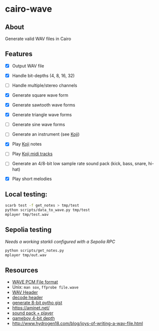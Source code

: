 # cairo-wave

## About
Generate valid WAV files in Cairo

## Features
 - [x] Output WAV file
 - [x] Handle bit-depths (4, 8, 16, 32)
 - [ ] Handle multiple/stereo channels
 - [x] Generate square wave form
 - [x] Generate sawtooth wave forms
 - [x] Generate triangle wave forms
 - [ ] Generate sine wave forms
 - [ ] Generate an instrument (see [Koji](https://github.com/cienicera/Koji))
 - [x] Play [Koji](https://github.com/cienicera/Koji) notes
 - [ ] Play [Koji midi tracks](https://github.com/cienicera/Koji)
 - [ ] Generate an 4/8-bit low sample rate sound pack (kick, bass, snare, hi-hat)
 - [X] Play short melodies


## Local testing: 
```bash
scarb test -f get_notes > tmp/test
python scripts/data_to_wave.py tmp/test
mplayer tmp/test.wav
```

## Sepolia testing 
_Needs a working starkli configured with a Sepolia RPC_
```bash
python scripts/get_notes.py
mplayer tmp/out.wav
```

## Resources
- [WAVE PCM File format](http://soundfile.sapp.org/doc/WaveFormat/)
- Unix: `man sox`, `ffprobe file.wave`
- [WAV Header](https://onestepcode.com/read-wav-header/)
- [decode header](https://code.whatever.social/questions/29992898/decoding-a-wav-file-header)
- [generate 8-bit pytho gist](https://gist.github.com/jweinst1/1cd52d7f037197e7efb146d2eb42cae5)
- https://aminet.net/
- [sound pack + player](https://op1.fun/users/beatboyninja/packs/arcade-sounds-pack-41028)
- [gameboy 4-bit depth](https://gbdev.gg8.se/forums/viewtopic.php?id=941)
- http://www.hydrogen18.com/blog/joys-of-writing-a-wav-file.html

